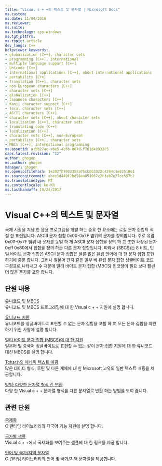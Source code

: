 ```yaml
---
title: "Visual c + +의 텍스트 및 문자열 | Microsoft Docs"
ms.custom: 
ms.date: 11/04/2016
ms.reviewer: 
ms.suite: 
ms.technology: cpp-windows
ms.tgt_pltfrm: 
ms.topic: article
dev_langs: C++
helpviewer_keywords:
- globalization [C++], character sets
- programming [C++], international
- multiple language support [C++]
- Unicode [C++]
- international applications [C++], about international applications
- portability [C++]
- translation [C++], character sets
- non-European characters [C++]
- character sets [C++]
- globalization [C++]
- Japanese characters [C++]
- Kanji character support [C++]
- local character sets [C++]
- ASCII characters [C++]
- character sets [C++], about character sets
- localization [C++], character sets
- translating code [C++]
- localization [C++]
- character sets [C++], non-European
- portability [C++], character sets
- MBCS [C++], international programming
ms.assetid: a1bb27ac-abe5-4c6b-867d-f761d4b93205
caps.latest.revision: "12"
author: ghogen
ms.author: ghogen
manager: ghogen
ms.openlocfilehash: 1e302fb7003358a75cb0b3022c4264c1e63518e1
ms.sourcegitcommit: ebec1d449f2bd98aa851667c2bfeb7e27ce657b2
ms.translationtype: MT
ms.contentlocale: ko-KR
ms.lasthandoff: 10/24/2017
---
```

# <a name="text-and-strings-in-visual-c"></a>Visual C++의 텍스트 및 문자열
국제 시장을 겨냥 한 응용 프로그램을 개발 하는 중요 한 요소에는 로컬 문자 집합의 적절 한 표현입니다. ASCII 문자 집합 0x00-0x7F 범위의 문자를 정의합니다. 주로 유럽 0x00-0x7F 범위 내 문자를 동일 하 게 ASCII 문자 집합을 정의 하 고 또한 확장된 문자 0xff 0x80에서 집합을 정의 하는 다른 문자 집합입니다. 따라서 (SBCS)는 8 비트, 단일 바이트 문자 집합은 ASCII 문자 집합은 물론 많은 유럽 언어에 대 한 문자 집합 표현 하기에 충분 합니다. 그러나 일본어 간지 같은 일부 비 유럽 문자 집합 싱글바이트 코드 구성표로 나타내고 수 때문에 멀티 바이트 문자 집합 (MBCS) 인코딩이 필요 보다 훨씬 더 많은 문자를 포함 합니다.  
  
## <a name="in-this-section"></a>단원 내용  
 [유니코드 및 MBCS](../text/unicode-and-mbcs.md)  
 유니코드 및 MBCS 프로그래밍에 대 한 Visual c + + 지원에 설명 합니다.  
  
 [유니코드 지원](../text/support-for-unicode.md)  
 유니코드를 싱글바이트로 표현할 수 없는 문자 집합을 포함 하 여 모든 문자 집합을 지원 하기 위한 사양에 설명 합니다.  
  
 [멀티 바이트 문자 집합 (MBCS)에 대 한 지원](../text/support-for-multibyte-character-sets-mbcss.md)  
 일본어 및 중국어 싱글바이트로 표현할 수 없는 같이 문자 집합 지원에 대 한 유니코드 대신 MBCS를 설명 합니다.  
  
 [Tchar.h의 제네릭 텍스트 매핑](../text/generic-text-mappings-in-tchar-h.md)  
 많은 데이터 형식, 루틴 및 다른 개체에 대 한 Microsoft 고유의 일반 텍스트 매핑을 제공합니다.  
  
 [방법: 다양한 문자열 형식 간 변환](../text/how-to-convert-between-various-string-types.md)  
 다양 한 Visual c + + 문자열 형식을 다른 문자열로 변환 하는 방법을 보여 줍니다.  
  
## <a name="related-sections"></a>관련 단원  
 [국제화](../c-runtime-library/internationalization.md)  
 C 런타임 라이브러리의 다국어 기능 지원에 설명 합니다.  
  
 [국가별 샘플](http://msdn.microsoft.com/en-us/aa8d390c-cf4c-4dd8-9dea-74d81f93f2f8)  
 Visual c + +에서 국제화를 보여주는 샘플에 대 한 링크를 제공 합니다.  
  
 [언어 및 국가/지역 문자열](../c-runtime-library/locale-names-languages-and-country-region-strings.md)  
 C 런타임 라이브러리의 언어 및 국가/지역 문자열을 제공합니다.